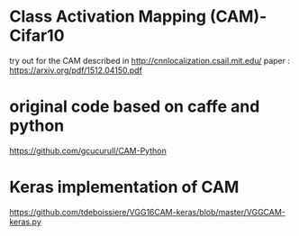 # Class Activation Mapping (CAM)-Cifar10
try out for the CAM described in http://cnnlocalization.csail.mit.edu/
paper : https://arxiv.org/pdf/1512.04150.pdf

# original code based on caffe and python
https://github.com/gcucurull/CAM-Python

# Keras implementation of CAM
https://github.com/tdeboissiere/VGG16CAM-keras/blob/master/VGGCAM-keras.py
